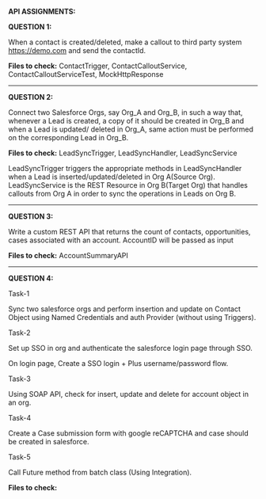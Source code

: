 **API ASSIGNMENTS:**


**QUESTION 1:**

When a contact is created/deleted, make a callout to third party system https://demo.com and send the contactId.

**Files to check:** ContactTrigger, ContactCalloutService, ContactCalloutServiceTest, MockHttpResponse

--------------------------------------------------------------------------------------------------------

**QUESTION 2:**

Connect two Salesforce Orgs, say Org_A and Org_B, in such a way that, whenever a Lead is created, a copy of it should be created in Org_B and when a Lead is updated/ deleted in Org_A, same action must be performed on the corresponding Lead in Org_B.

**Files to check:** LeadSyncTrigger, LeadSyncHandler, LeadSyncService

LeadSyncTrigger triggers the appropriate methods in LeadSyncHandler when a Lead is inserted/updated/deleted in Org A(Source Org). LeadSyncService is the REST Resource in Org B(Target Org) that handles callouts from Org A in order to sync the operations in Leads on Org B.

--------------------------------------------------------------------------------------------------------


**QUESTION 3:**

Write a custom REST API that returns the count of contacts, opportunities, cases associated with an account. 
AccountID will be passed as input

**Files to check:** AccountSummaryAPI

--------------------------------------------------------------------------------------------------------


**QUESTION 4:**

Task-1 

Sync two salesforce orgs and perform insertion and update on Contact Object using Named Credentials and auth Provider (without using Triggers). 

Task-2 

Set up SSO in org and authenticate the salesforce login page through SSO. 

On login page, Create a SSO login + Plus username/password flow. 

Task-3 

Using SOAP API, check for insert, update and delete for account object in an org. 

Task-4 

Create a Case submission form with google reCAPTCHA and case should be created in salesforce. 

Task-5 

Call Future method from batch class (Using Integration). 

**Files to check:**
